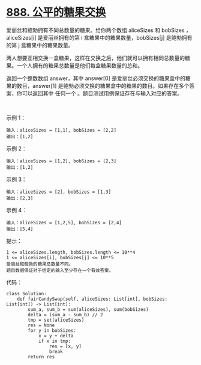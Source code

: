 # [888. 公平的糖果交换](https://leetcode.cn/problems/fair-candy-swap/)

爱丽丝和鲍勃拥有不同总数量的糖果。给你两个数组 aliceSizes 和 bobSizes ，aliceSizes[i] 是爱丽丝拥有的第 i 盒糖果中的糖果数量，bobSizes[j] 是鲍勃拥有的第 j 盒糖果中的糖果数量。

两人想要互相交换一盒糖果，这样在交换之后，他们就可以拥有相同总数量的糖果。一个人拥有的糖果总数量是他们每盒糖果数量的总和。

返回一个整数数组 answer，其中 answer[0] 是爱丽丝必须交换的糖果盒中的糖果的数目，answer[1] 是鲍勃必须交换的糖果盒中的糖果的数目。如果存在多个答案，你可以返回其中 任何一个 。题目测试用例保证存在与输入对应的答案。

 

示例 1：
```
输入：aliceSizes = [1,1], bobSizes = [2,2]
输出：[1,2]
```
示例 2：
```
输入：aliceSizes = [1,2], bobSizes = [2,3]
输出：[1,2]
```
示例 3：
```
输入：aliceSizes = [2], bobSizes = [1,3]
输出：[2,3]
```
示例 4：
```
输入：aliceSizes = [1,2,5], bobSizes = [2,4]
输出：[5,4]
```

提示：
```
1 <= aliceSizes.length, bobSizes.length <= 10**4
1 <= aliceSizes[i], bobSizes[j] <= 10**5
爱丽丝和鲍勃的糖果总数量不同。
题目数据保证对于给定的输入至少存在一个有效答案。
```

代码：
```python3
class Solution:
    def fairCandySwap(self, aliceSizes: List[int], bobSizes: List[int]) -> List[int]:
        sum_a, sum_b = sum(aliceSizes), sum(bobSizes)
        delta = (sum_a - sum_b) // 2
        tmp = set(aliceSizes)
        res = None
        for y in bobSizes:
            x = y + delta
            if x in tmp:
                res = [x, y]
                break
        return res
```